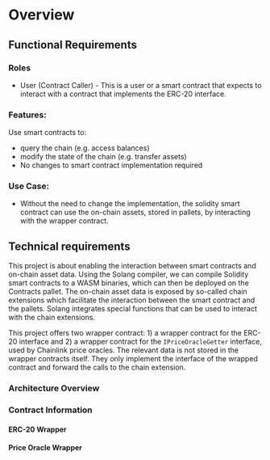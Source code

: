 # Overview

## Functional Requirements

### Roles

- User (Contract Caller) - This is a user or a smart contract that expects to interact with a contract that implements
  the ERC-20 interface.

### Features:

Use smart contracts to:

- query the chain (e.g. access balances)
- modify the state of the chain (e.g. transfer assets)
- No changes to smart contract implementation required

### Use Case:

- Without the need to change the implementation, the solidity smart contract can use the on-chain assets, stored in
  pallets, by interacting with the wrapper contract.

## Technical requirements

This project is about enabling the interaction between smart contracts and on-chain asset data.
Using the Solang compiler, we can compile Solidity smart contracts to a WASM binaries, which can then be deployed on the
Contracts pallet.
The on-chain asset data is exposed by so-called chain extensions which facilitate the interaction between the smart
contract and the pallets.
Solang integrates special functions that can be used to interact with the chain extensions.

This project offers two wrapper contract: 1) a wrapper contract for the ERC-20 interface and 2) a wrapper contract for
the `IPriceOracleGetter` interface, used by Chainlink price oracles.
The relevant data is not stored in the wrapper contracts itself.
They only implement the interface of the wrapped contract and forward the calls to the chain extension.

### Architecture Overview

### Contract Information

#### ERC-20 Wrapper

#### Price Oracle Wrapper